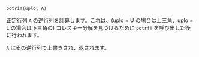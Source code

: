 ```
potri!(uplo, A)
```

正定行列 `A` の逆行列を計算します。これは、(uplo = U の場合は上三角、uplo = L の場合は下三角の) コレスキー分解を見つけるために `potrf!` を呼び出した後に行われます。

`A` はその逆行列で上書きされ、返されます。
